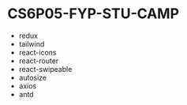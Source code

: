 # CS6P05-FYP-STU-CAMP
* redux
* tailwind
* react-icons
* react-router
* react-swipeable
* autosize
* axios
* antd